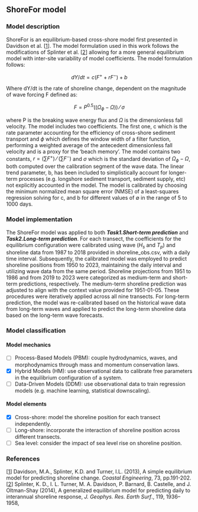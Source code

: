## ShoreFor model
### Model description
ShoreFor is an equilibrium-based cross-shore model first presented in Davidson et al. [[1](https://doi.org/10.1016/j.coastaleng.2012.11.002)]. 
The model formulation used in this work follows the modifications of Splinter et al. [[2](https://doi.org/10.1002/2014JF003106)] allowing for a more general equilibrium model with inter-site variability of model coefficients. 
The model formulation follows:

$$ dY/dt=c(F^++r F^- )+b $$

Where dY/dt is the rate of shoreline change, dependent on the magnitude of wave forcing F defined as:

$$ F=P^{0.5}((\Omega_\phi-\Omega))⁄\sigma $$

where P is the breaking wave energy flux and $\Omega$ is the dimensionless fall velocity. 
The model includes two coefficients. The first one, c which is the rate parameter accounting for the efficiency of cross-shore sediment transport and $\phi$ which defines the window width of a filter function, 
performing a weighted average of the antecedent dimensionless fall velocity and is a proxy for the ‘beach memory’. 
The model contains two constants, $r=(\sum{F^+})⁄(\sum{F^-})$ and $\sigma$ which is the standard deviation of $\Omega_\phi-\Omega$, both computed over the calibration segment of the wave data. 
The linear trend parameter, b, has been included to simplistically account for longer-term processes (e.g. longshore sediment transport, sediment supply, etc) not explicitly accounted in the model. 
The model is calibrated by choosing the minimum normalized mean square error (NMSE) of a least-squares regression solving for c, and b for different values of ∅ in the range of 5 to 1000 days.
### Model implementation
The ShoreFor model was applied to both ***Task1.Short-term prediction*** and ***Task2.Long-term prediction***. For each transect, the coefficients for the equilibrium configuration were calibrated using wave ($H_s$ and $T_p$) and shoreline data from 1987 to 2018 provided in shoreline_obs.csv, with a daily time interval. Subsequently, the calibrated model was employed to predict shoreline positions from 1950 to 2023, maintaining the daily interval and utilizing wave data from the same period. Shoreline projections from 1951 to 1986 and from 2019 to 2023 were categorized as medium-term and short-term predictions, respectively. The medium-term shoreline prediction was adjusted to align with the context value provided for 1951-01-05. These procedures were iteratively applied across all nine transects. For long-term prediction, the model was re-calibrated based on the historical wave data from long-term waves and applied to predict the long-term shoreline data based on the long-term wave forecasts.

### Model classification
#### Model mechanics
- [ ] Process-Based Models (PBM): couple hydrodynamics, waves, and morphodynamics through mass and momentum conservation laws.
- [x] Hybrid Models (HM): use observational data to calibrate free parameters in the equilibrium configuration of a system.
- [ ] Data-Driven Models (DDM): use observational data to train regression models (e.g. machine learning, statistical downscaling).
#### Model elements
- [x] Cross-shore: model the shoreline position for each transect independently.
- [ ] Long-shore: incorporate the interaction of shoreline position across different transects.
- [ ] Sea level: consider the impact of sea level rise on shoreline position.

### References
[[1](https://doi.org/10.1016/j.coastaleng.2012.11.002)]
Davidson, M.A., Splinter, K.D. and Turner, I.L. (2013), A simple equilibrium model for predicting shoreline change. *Coastal Engineering*, 73, pp.191-202.\
[[2](https://doi.org/10.1016/j.coastaleng.2012.11.002)]
Splinter, K. D., I. L. Turner, M. A. Davidson, P. Barnard, B. Castelle, and J. Oltman-Shay (2014), A generalized equilibrium model for predicting daily to interannual shoreline response, *J. Geophys. Res. Earth Surf*., 119, 1936–1958,
